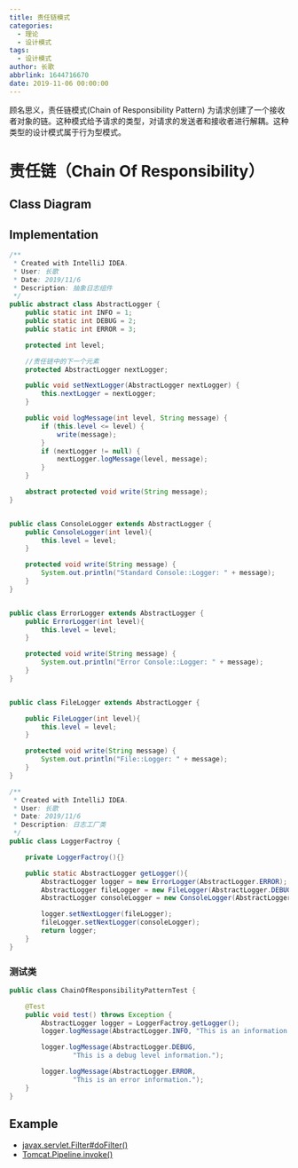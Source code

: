```yaml
---
title: 责任链模式
categories:
  - 理论
  - 设计模式
tags:
  - 设计模式
author: 长歌
abbrlink: 1644716670
date: 2019-11-06 00:00:00
---
```


顾名思义，责任链模式(Chain of Responsibility Pattern) 为请求创建了一个接收者对象的链。这种模式给予请求的类型，对请求的发送者和接收者进行解耦。这种类型的设计模式属于行为型模式。
<!-- More -->
责任链（Chain Of Responsibility）
===

## Class Diagram


## Implementation

```java
/**
 * Created with IntelliJ IDEA.
 * User: 长歌
 * Date: 2019/11/6
 * Description: 抽象日志组件
 */
public abstract class AbstractLogger {
    public static int INFO = 1;
    public static int DEBUG = 2;
    public static int ERROR = 3;

    protected int level;

    //责任链中的下一个元素
    protected AbstractLogger nextLogger;

    public void setNextLogger(AbstractLogger nextLogger) {
        this.nextLogger = nextLogger;
    }

    public void logMessage(int level, String message) {
        if (this.level <= level) {
            write(message);
        }
        if (nextLogger != null) {
            nextLogger.logMessage(level, message);
        }
    }

    abstract protected void write(String message);
}


public class ConsoleLogger extends AbstractLogger {
    public ConsoleLogger(int level){
        this.level = level;
    }

    protected void write(String message) {
        System.out.println("Standard Console::Logger: " + message);
    }
}


public class ErrorLogger extends AbstractLogger {
    public ErrorLogger(int level){
        this.level = level;
    }

    protected void write(String message) {
        System.out.println("Error Console::Logger: " + message);
    }
}


public class FileLogger extends AbstractLogger {

    public FileLogger(int level){
        this.level = level;
    }

    protected void write(String message) {
        System.out.println("File::Logger: " + message);
    }
}

/**
 * Created with IntelliJ IDEA.
 * User: 长歌
 * Date: 2019/11/6
 * Description: 日志工厂类
 */
public class LoggerFactroy {

    private LoggerFactroy(){}

    public static AbstractLogger getLogger(){
        AbstractLogger logger = new ErrorLogger(AbstractLogger.ERROR);
        AbstractLogger fileLogger = new FileLogger(AbstractLogger.DEBUG);
        AbstractLogger consoleLogger = new ConsoleLogger(AbstractLogger.INFO);

        logger.setNextLogger(fileLogger);
        fileLogger.setNextLogger(consoleLogger);
        return logger;
    }
}
```

### 测试类

```java
public class ChainOfResponsibilityPatternTest {

    @Test
    public void test() throws Exception {
        AbstractLogger logger = LoggerFactroy.getLogger();
        logger.logMessage(AbstractLogger.INFO, "This is an information.");

        logger.logMessage(AbstractLogger.DEBUG,
                "This is a debug level information.");

        logger.logMessage(AbstractLogger.ERROR,
                "This is an error information.");
    }
}
```

## Example

- [javax.servlet.Filter#doFilter()](https://docs.oracle.com/javaee/7/api/javax/servlet/Filter.html#doFilter-javax.servlet.ServletRequest-javax.servlet.ServletResponse-javax.servlet.FilterChain-)
- [Tomcat.Pipeline.invoke()](../detail/3459939477.html#流水线任务PipeLining-Task解析)
